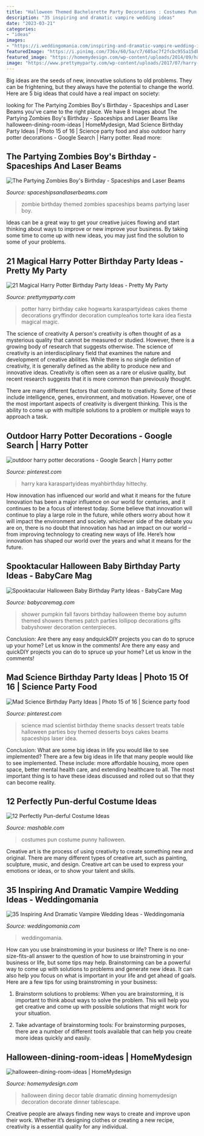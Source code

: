 ```yaml
---
title: "Halloween Themed Bachelorette Party Decorations : Costumes Pun Costume Punny Halloween"
description: "35 inspiring and dramatic vampire wedding ideas"
date: "2023-03-21"
categories:
- "ideas"
images:
- "https://i.weddingomania.com/inspiring-and-dramatic-vampire-wedding-ideas-28.jpg"
featuredImage: "https://i.pinimg.com/736x/60/5a/c7/605ac7f2fcbc955a15dbde51ba258cb2--science-party-mad-science.jpg"
featured_image: "https://homemydesign.com/wp-content/uploads/2014/09/halloween-dining-room-ideas.jpg"
image: "https://www.prettymyparty.com/wp-content/uploads/2017/07/harry-potter-birthday-cake-e1500691012615.jpg"
---
```



Big ideas are the seeds of new, innovative solutions to old problems. They can be frightening, but they always have the potential to change the world. Here are 5 big ideas that could have a real impact on society:

	

		
looking for The Partying Zombies Boy&#039;s Birthday - Spaceships and Laser Beams you've came to the right place. We have 8 Images about The Partying Zombies Boy&#039;s Birthday - Spaceships and Laser Beams like halloween-dining-room-ideas | HomeMydesign, Mad Science Birthday Party Ideas | Photo 15 of 16 | Science party food and also outdoor harry potter decorations - Google Search | Harry potter. Read more:
		
    
## The Partying Zombies Boy&#039;s Birthday - Spaceships And Laser Beams

<img loading=lazy src="http://spaceshipsandlaserbeams.com/wp-content/uploads/2013/06/Zombie-Themed-Birthday-Party-Marshmallow-Ideas.jpg" onerror="this.onerror=null;this.src='https://tse3.mm.bing.net/th?id=OIP.pf59Qhptap6xeHGRpZUDBwHaJ4&amp;pid=15.1';" alt="The Partying Zombies Boy&#039;s Birthday - Spaceships and Laser Beams">

_Source: spaceshipsandlaserbeams.com_

>zombie birthday themed zombies spaceships beams partying laser boy. 

	

Ideas can be a great way to get your creative juices flowing and start thinking about ways to improve or new improve your business. By taking some time to come up with new ideas, you may just find the solution to some of your problems.

    
## 21 Magical Harry Potter Birthday Party Ideas - Pretty My Party

<img loading=lazy src="https://www.prettymyparty.com/wp-content/uploads/2017/07/harry-potter-birthday-cake-e1500691012615.jpg" onerror="this.onerror=null;this.src='https://tse1.mm.bing.net/th?id=OIP.qj0zmbtx7daxmAVyMjfIOQHaLH&amp;pid=15.1';" alt="21 Magical Harry Potter Birthday Party Ideas - Pretty My Party">

_Source: prettymyparty.com_

>potter harry birthday cake hogwarts karaspartyideas cakes theme decorations gryffindor decoration cumpleaños torte kara idea fiesta magical magic. 

	

The science of creativity
A person's creativity is often thought of as a mysterious quality that cannot be measured or studied. However, there is a growing body of research that suggests otherwise. The science of creativity is an interdisciplinary field that examines the nature and development of creative abilities.
While there is no single definition of creativity, it is generally defined as the ability to produce new and innovative ideas. Creativity is often seen as a rare or elusive quality, but recent research suggests that it is more common than previously thought.

There are many different factors that contribute to creativity. Some of these include intelligence, genes, environment, and motivation. However, one of the most important aspects of creativity is divergent thinking. This is the ability to come up with multiple solutions to a problem or multiple ways to approach a task.

    
## Outdoor Harry Potter Decorations - Google Search | Harry Potter

<img loading=lazy src="https://i.pinimg.com/736x/b2/1c/e7/b21ce76b8256e9f6a7765d90cacb36d3.jpg" onerror="this.onerror=null;this.src='https://tse4.mm.bing.net/th?id=OIP.MSheRiKp2lM8U4eHuVKYhwHaLL&amp;pid=15.1';" alt="outdoor harry potter decorations - Google Search | Harry potter">

_Source: pinterest.com_

>harry kara karaspartyideas myahbirthday hittechy. 

	

How innovation has influenced our world and what it means for the future
Innovation has been a major influence on our world for centuries, and it continues to be a focus of interest today. Some believe that innovation will continue to play a large role in the future, while others worry about how it will impact the environment and society. whichever side of the debate you are on, there is no doubt that innovation has had an impact on our world – from improving technology to creating new ways of life. Here’s how innovation has shaped our world over the years and what it means for the future.

    
## Spooktacular Halloween Baby Birthday Party Ideas - BabyCare Mag

<img loading=lazy src="http://www.babycaremag.com/wp-content/uploads/2016/09/35f169f4e4fb11a070a2831bca53336d.jpg" onerror="this.onerror=null;this.src='https://tse3.mm.bing.net/th?id=OIP.Ee0PM7b-y5rgHRl6bONDbQHaKX&amp;pid=15.1';" alt="Spooktacular Halloween Baby Birthday Party Ideas - BabyCare Mag">

_Source: babycaremag.com_

>shower pumpkin fall favors birthday halloween theme boy autumn themed showers themes patch parties lollipop decorations gifts babyshower decoration centerpieces. 

	

Conclusion: Are there any easy andquickDIY projects you can do to spruce up your home? Let us know in the comments!
Are there any easy and quickDIY projects you can do to spruce up your home? Let us know in the comments!

    
## Mad Science Birthday Party Ideas | Photo 15 Of 16 | Science Party Food

<img loading=lazy src="https://i.pinimg.com/736x/60/5a/c7/605ac7f2fcbc955a15dbde51ba258cb2--science-party-mad-science.jpg" onerror="this.onerror=null;this.src='https://tse4.mm.bing.net/th?id=OIP.cBH297d7vWwXzauylbD05AHaLJ&amp;pid=15.1';" alt="Mad Science Birthday Party Ideas | Photo 15 of 16 | Science party food">

_Source: pinterest.com_

>science mad scientist birthday theme snacks dessert treats table halloween parties boy themed desserts boys cakes beams spaceships laser idea. 

	

Conclusion: What are some big ideas in life you would like to see implemented?
There are a few big ideas in life that many people would like to see implemented. These include: more affordable housing, more open space, better mental health care, and extending healthcare to all. The most important thing is to have these ideas discussed and rolled out so that they can become reality.

    
## 12 Perfectly Pun-derful Costume Ideas

<img loading=lazy src="https://i.imgur.com/X5hZZvD.jpg" onerror="this.onerror=null;this.src='https://tse4.mm.bing.net/th?id=OIP.572nBzVroXz-T0wlxTB8sAAAAA&amp;pid=15.1';" alt="12 Perfectly Pun-derful Costume Ideas">

_Source: mashable.com_

>costumes pun costume punny halloween. 

	

Creative art is the process of using creativity to create something new and original. There are many different types of creative art, such as painting, sculpture, music, and design. Creative art can be used to express your emotions or ideas, or to show your talent and skills.

    
## 35 Inspiring And Dramatic Vampire Wedding Ideas - Weddingomania

<img loading=lazy src="https://i.weddingomania.com/inspiring-and-dramatic-vampire-wedding-ideas-28.jpg" onerror="this.onerror=null;this.src='https://tse3.mm.bing.net/th?id=OIP.GqHAEnGfOpxqY2eiiSlLmgHaJ4&amp;pid=15.1';" alt="35 Inspiring And Dramatic Vampire Wedding Ideas - Weddingomania">

_Source: weddingomania.com_

>weddingomania. 

	

How can you use brainstroming in your business or life?
There is no one-size-fits-all answer to the question of how to use brainstroming in your business or life, but some tips may help. Brainstorming can be a powerful way to come up with solutions to problems and generate new ideas. It can also help you focus on what is important in your life and get ahead of goals. Here are a few tips for using brainstroming in your business: 
1. Brainstorm solutions to problems: When you are brainstorming, it is important to think about ways to solve the problem. This will help you get creative and come up with possible solutions that might work for your situation. 

2. Take advantage of brainstorming tools: For brainstorming purposes, there are a number of different tools available that can help you create more ideas quickly and easily.

    
## Halloween-dining-room-ideas | HomeMydesign

<img loading=lazy src="https://homemydesign.com/wp-content/uploads/2014/09/halloween-dining-room-ideas.jpg" onerror="this.onerror=null;this.src='https://tse3.mm.bing.net/th?id=OIP.l0Y1nJPYK8sw92XpGkFMBQHaLH&amp;pid=15.1';" alt="halloween-dining-room-ideas | HomeMydesign">

_Source: homemydesign.com_

>halloween dining decor table dramatic dinning homemydesign decoration decorate dinner tablescape. 

	

Creative people are always finding new ways to create and improve upon their work. Whether it’s designing clothes or creating a new recipe, creativity is a essential quality for any individual.


